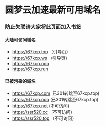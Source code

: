 # 圆梦云加速最新可用域名

### 防止失联请大家将此页面加入书签
#### 大陆可访问域名
- https://67kcp.top （引导页）
- https://67kcp.ws  （引导页）
- https://67kcp.ooo
- https://67kcp.run

#### 已被污染的域名
- https://67kcp.com (已301转跳至67kcp.top)
- https://67kcp.ooo (已301转跳至67kcp.top)
- https://67kcp.net (不可访问)
- https://ssr520.cc （不可访问）
- https://ssr520.top （不可访问）
